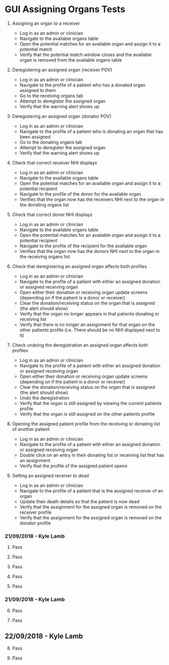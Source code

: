 # GUI Assigning Organs Tests

1. Assigning an organ to a receiver
    - Log in as an admin or clinician
    - Navigate to the available organs table
    - Open the potential matches for an available organ and assign it to a potential match
    - Verify that the potential match window closes and the available organ is removed from the available organs table

2. Deregistering an assigned organ (receiver POV)
    - Log in as an admin or clinician
    - Navigate to the profile of a patient who has a donated organ assigned to them
    - Go to the receiving organs tab
    - Attempt to deregister the assigned organ
    - Verify that the warning alert shows up
    
3. Deregistering an assigned organ (donator POV)
    - Log in as an admin or clinician
    - Navigate to the profile of a patient who is donating an organ that has been assigned
    - Go to the donating organs tab
    - Attempt to deregister the assigned organ
    - Verify that the warning alert shows up

4. Check that correct receiver NHI displays
    - Log in as an admin or clinician
    - Navigate to the available organs table
    - Open the potential matches for an available organ and assign it to a potential recipient
    - Navigate to the profile of the donor for the available organ
    - Verifies that the organ now has the receivers NHI next to the organ in the donating organs list
    
5. Check that correct donor NHI displays
    - Log in as an admin or clinician
    - Navigate to the available organs table
    - Open the potential matches for an available organ and assign it to a potential recipient
    - Navigate to the profile of the recipient for the available organ
    - Verifies that the organ now has the donors NHI next to the organ in the receiving organs list
    
6. Check that deregistering an assigned organ affects both profiles
    - Log in as an admin or clinician
    - Navigate to the profile of a patient with either an assigned donation or assigned receiving organ
    - Open either their donation or receiving organ update screens (depending on if the patient is a donor or receiver)
    - Clear the donation/receiving status on the organ that is assigned (the alert should show)
    - Verify that the organ no longer appears in that patients donating or receiving list
    - Verify that there is no longer an assignment for that organ on the other patients profile (i.e. There should be no NHI displayed next to it)  
    
7. Check undoing the deregistration an assigned organ affects both profiles
    - Log in as an admin or clinician
    - Navigate to the profile of a patient with either an assigned donation or assigned receiving organ
    - Open either their donation or receiving organ update screens (depending on if the patient is a donor or receiver)
    - Clear the donation/receiving status on the organ that is assigned (the alert should show)
    - Undo the deregistration
    - Verify that the organ is still assigned by viewing the current patients profile
    - Verify that the organ is still assigned on the other patients profile   
    
8. Opening the assigned patient profile from the receiving or donating list of another patient
    - Log in as an admin or clinician
    - Navigate to the profile of a patient with either an assigned donation or assigned receiving organ
    - Double click on an entry in their donating list or receiving list that has an assignment
    - Verify that the profile of the assigned patient opens    
    
9. Setting an assigned receiver to dead
    - Log in as an admin or clinician
    - Navigate to the profile of a patient that is the assigned receiver of an organ
    - Update their death details so that the patient is now dead
    - Verify that the assignment for the assigned organ is removed on the receiver profile
    - Verify that the assignment for the assigned organ is removed on the donator profile    
    
### 21/09/2018 - Kyle Lamb

1. Pass

2. Pass

3. Pass

4. Pass

5. Pass

### 21/09/2018 - Kyle Lamb

6. Pass

7. Pass

## 22/09/2018 - Kyle Lamb

8. Pass

9. Pass